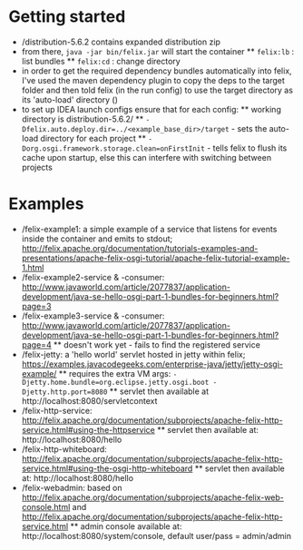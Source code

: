 # Getting started

* /distribution-5.6.2 contains expanded distribution zip
* from there, `java -jar bin/felix.jar` will start the container
** `felix:lb` : list bundles
** `felix:cd` : change directory
* in order to get the required dependency bundles automatically into felix, I've used the maven dependency plugin to copy the deps to the target folder and then told felix (in the run config) to use the target directory as its 'auto-load' directory ()
* to set up IDEA launch configs ensure that for each config:
** working directory is distribution-5.6.2/
** `-Dfelix.auto.deploy.dir=../<example_base_dir>/target` - sets the auto-load directory for each project
** `-Dorg.osgi.framework.storage.clean=onFirstInit` - tells felix to flush its cache upon startup, else this can interfere with switching between projects

# Examples

* /felix-example1: a simple example of a service that listens for events inside the container and emits to stdout;  http://felix.apache.org/documentation/tutorials-examples-and-presentations/apache-felix-osgi-tutorial/apache-felix-tutorial-example-1.html
* /felix-example2-service & -consumer: http://www.javaworld.com/article/2077837/application-development/java-se-hello-osgi-part-1-bundles-for-beginners.html?page=3
* /felix-example3-service & -consumer: http://www.javaworld.com/article/2077837/application-development/java-se-hello-osgi-part-1-bundles-for-beginners.html?page=4
** doesn't work yet - fails to find the registered service
* /felix-jetty: a 'hello world' servlet hosted in jetty within felix; https://examples.javacodegeeks.com/enterprise-java/jetty/jetty-osgi-example/
** requires the extra VM args: `-Djetty.home.bundle=org.eclipse.jetty.osgi.boot -Djetty.http.port=8080`
** servlet then available at http://localhost:8080/servletcontext
* /felix-http-service: http://felix.apache.org/documentation/subprojects/apache-felix-http-service.html#using-the-httpservice
** servlet then available at: http://localhost:8080/hello
* /felix-http-whiteboard: http://felix.apache.org/documentation/subprojects/apache-felix-http-service.html#using-the-osgi-http-whiteboard
** servlet then available at: http://localhost:8080/hello
* /felix-webadmin: based on http://felix.apache.org/documentation/subprojects/apache-felix-web-console.html and http://felix.apache.org/documentation/subprojects/apache-felix-http-service.html
** admin console available at: http://localhost:8080/system/console, default user/pass = admin/admin
